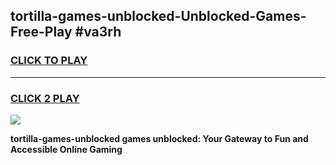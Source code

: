 
## tortilla-games-unblocked-Unblocked-Games-Free-Play #va3rh
<h3>
<a href="https://us.freeplayer.one?title=tortilla-games-unblocked&ref=9M">CLICK TO PLAY</a></h3>
<hr>

<h3>
<a href="https://us.freeplayer.one?title=tortilla-games-unblocked&ref=9M">CLICK 2 PLAY</a>
  
</h3>

<a href="https://us.freeplayer.one?title=tortilla-games-unblocked&ref=9M"><img src="https://clearcache.store/games.png"></a>


**tortilla-games-unblocked games unblocked: Your Gateway to Fun and Accessible Online Gaming**
